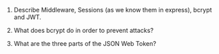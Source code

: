 <!-- Answers to the Short Answer Essay Questions go here -->

1.  Describe Middleware, Sessions (as we know them in express), bcrypt and JWT.

2.  What does bcrypt do in order to prevent attacks?

3.  What are the three parts of the JSON Web Token?
